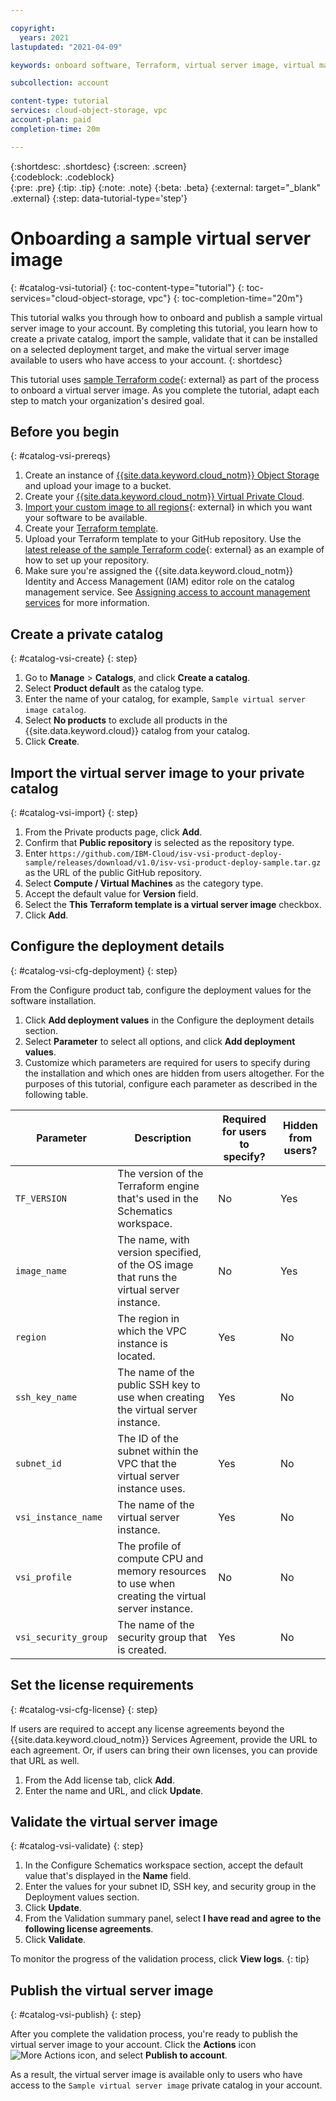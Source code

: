 ```yaml
---

copyright:
  years: 2021
lastupdated: "2021-04-09"

keywords: onboard software, Terraform, virtual server image, virtual machine image, image, vm, vsi, validate, test, VSI image, VM image, private catalog

subcollection: account

content-type: tutorial
services: cloud-object-storage, vpc
account-plan: paid 
completion-time: 20m

---
```


{:shortdesc: .shortdesc}
{:screen: .screen}  
{:codeblock: .codeblock}  
{:pre: .pre}
{:tip: .tip}
{:note: .note}
{:beta: .beta}
{:external: target="_blank" .external}
{:step: data-tutorial-type='step'} 

# Onboarding a sample virtual server image 
{: #catalog-vsi-tutorial}
{: toc-content-type="tutorial"}
{: toc-services="cloud-object-storage, vpc"} 
{: toc-completion-time="20m"}

This tutorial walks you through how to onboard and publish a sample virtual server image to your account. By completing this tutorial, you learn how to create a private catalog, import the sample, validate that it can be installed on a selected deployment target, and make the virtual server image available to users who have access to your account.
{: shortdesc}

This tutorial uses [sample Terraform code](https://github.com/IBM-Cloud/isv-vsi-product-deploy-sample){: external} as part of the process to onboard a virtual server image. As you complete the tutorial, adapt each step to match your organization's desired goal. 

## Before you begin
{: #catalog-vsi-prereqs}

1. Create an instance of [{{site.data.keyword.cloud_notm}} Object Storage](/docs/cloud-object-storage?topic=cloud-object-storage-getting-started-cloud-object-storage) and upload your image to a bucket.
2. Create your [{{site.data.keyword.cloud_notm}} Virtual Private Cloud](/docs/vpc?topic=vpc-getting-started). 
3. [Import your custom image to all regions](https://github.com/IBM-Cloud/isv-vsi-product-deploy-sample/tree/main#import-your-custom-image-to-all-supported-regions){: external} in which you want your software to be available. 
4. Create your [Terraform template](/docs/schematics?topic=schematics-create-tf-config). 
5. Upload your Terraform template to your GitHub repository. Use the [latest release of the sample Terraform code](https://github.com/IBM-Cloud/isv-vsi-product-deploy-sample/releases/tag/v1.0 ){: external} as an example of how to set up your repository. 
6. Make sure you're assigned the {{site.data.keyword.cloud_notm}} Identity and Access Management (IAM) editor role on the catalog management service. See [Assigning access to account management services](/docs/account?topic=account-account-services) for more information.

## Create a private catalog
{: #catalog-vsi-create}
{: step}

1. Go to **Manage** > **Catalogs**, and click **Create a catalog**. 
1. Select **Product default** as the catalog type. 
1. Enter the name of your catalog, for example, `Sample virtual server image catalog`.
1. Select **No products** to exclude all products in the {{site.data.keyword.cloud}} catalog from your catalog.
1. Click **Create**.

## Import the virtual server image to your private catalog
{: #catalog-vsi-import}
{: step}

1. From the Private products page, click **Add**.
4. Confirm that **Public repository** is selected as the repository type.
5. Enter `https://github.com/IBM-Cloud/isv-vsi-product-deploy-sample/releases/download/v1.0/isv-vsi-product-deploy-sample.tar.gz` as the URL of the public GitHub repository. 
6. Select **Compute / Virtual Machines** as the category type.
6. Accept the default value for **Version** field.
7. Select the **This Terraform template is a virtual server image** checkbox. 
8. Click **Add**.

## Configure the deployment details
{: #catalog-vsi-cfg-deployment}
{: step}

From the Configure product tab, configure the deployment values for the software installation.

1. Click **Add deployment values** in the Configure the deployment details section.
2. Select **Parameter** to select all options, and click **Add deployment values**.
3. Customize which parameters are required for users to specify during the installation and which ones are hidden from users altogether. For the purposes of this tutorial, configure each parameter as described in the following table.

| Parameter | Description | Required for users to specify? | Hidden from users? |
| --- | ---------- | --- | --- | 
| `TF_VERSION` | The version of the Terraform engine that's used in the Schematics workspace. | No | Yes |
| `image_name` | The name, with version specified, of the OS image that runs the virtual server instance. | No | Yes | 
| `region` | The region in which the VPC instance is located. | Yes | No |
| `ssh_key_name` | The name of the public SSH key to use when creating the virtual server instance. | Yes | No |
| `subnet_id` | The ID of the subnet within the VPC that the virtual server instance uses. | Yes | No |
| `vsi_instance_name` | The name of the virtual server instance. | Yes | No |
| `vsi_profile` | The profile of compute CPU and memory resources to use when creating the virtual server instance. | No | No |
| `vsi_security_group` | The name of the security group that is created. | Yes | No |
  
## Set the license requirements
{: #catalog-vsi-cfg-license}
{: step}

If users are required to accept any license agreements beyond the {{site.data.keyword.cloud_notm}} Services Agreement, provide the URL to each agreement. Or, if users can bring their own licenses, you can provide that URL as well.  

1. From the Add license tab, click **Add**. 
2. Enter the name and URL, and click **Update**.

## Validate the virtual server image
{: #catalog-vsi-validate}
{: step}

1. In the Configure Schematics workspace section, accept the default value that's displayed in the **Name** field. 
1. Enter the values for your subnet ID, SSH key, and security group in the Deployment values section.
1. Click **Update**.
2. From the Validation summary panel, select **I have read and agree to the following license agreements**.
3. Click **Validate**.

To monitor the progress of the validation process, click **View logs**.
{: tip}

## Publish the virtual server image  
{: #catalog-vsi-publish}
{: step}

After you complete the validation process, you're ready to publish the virtual server image to your account. Click the **Actions** icon ![More Actions icon](../icons/action-menu-icon.svg), and select **Publish to account**.

As a result, the virtual server image is available only to users who have access to the `Sample virtual server image` private catalog in your account.



